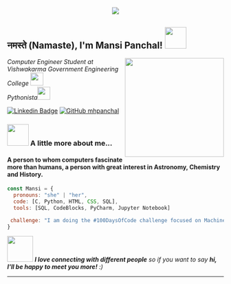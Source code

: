 <h1 align="center">
  <a href="https://git.io/typing-svg">
    <img src="https://readme-typing-svg.herokuapp.com/?lines=I+am+a+proGrAMmER; {Decode+it}; &center=true&size=30">
  </a>
</h1>

<h2> नमस्ते (Namaste), I'm Mansi Panchal! <img src="https://media.giphy.com/media/mGcNjsfWAjY5AEZNw6/giphy.gif" width="50"></h2>
<img align='right' src="https://media.giphy.com/media/ieyl9zmCjO4b4t6qoY/giphy.gif" width="230">
<p><em>Computer Engineer Student at Vishwakarma Government Engineering College <img src="https://media.giphy.com/media/fYSnHlufseco8Fh93Z/giphy.gif" width="30">
  </br>Pythonista<img src="https://media.giphy.com/media/WUlplcMpOCEmTGBtBW/giphy.gif" width="30"> 
</em></p>

[![Linkedin Badge](https://img.shields.io/badge/-mhpanchal-blue?style=social&logo=Linkedin&logoColor=blue&link=https://www.linkedin.com/in/mhpanchal/)](https://www.linkedin.com/in/mhpanchal/)
[![GitHub mhpanchal](https://img.shields.io/github/followers/mhpanchal?label=follow&style=social)](https://github.com/mhpanchal)


### <img src="https://media.giphy.com/media/VgCDAzcKvsR6OM0uWg/giphy.gif" width="50"> A little more about me...  

#### A person to whom computers fascinate more than humans, a person with great interest in Astronomy, Chemistry and History.

```javascript
const Mansi = {
  pronouns: "she" | "her",
  code: [C, Python, HTML, CSS, SQL],
  tools: [SQL, CodeBlocks, PyCharm, Jupyter Notebook]

 challenge: "I am doing the #100DaysOfCode challenge focused on Machine Learning"
}
```

<img src="https://media.giphy.com/media/LnQjpWaON8nhr21vNW/giphy.gif" width="60"> <em><b>I love connecting with different people</b> so if you want to say <b>hi, I'll be happy to meet you more!</b> :)</em>

---
